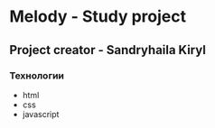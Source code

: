 # Melody - Study project
## Project creator - Sandryhaila Kiryl
### Технологии
- html
- css
- javascript
